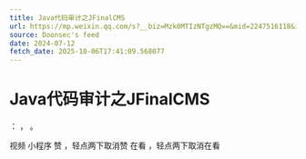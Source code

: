 ```yaml
---
title: Java代码审计之JFinalCMS
url: https://mp.weixin.qq.com/s?__biz=Mzk0MTIzNTgzMQ==&mid=2247516118&idx=1&sn=981aaf3cd658de347d1340b20a63b53c
source: Doonsec's feed
date: 2024-07-12
fetch_date: 2025-10-06T17:41:09.568077
---
```


# Java代码审计之JFinalCMS

：
，
。

视频
小程序
赞
，轻点两下取消赞
在看
，轻点两下取消在看
